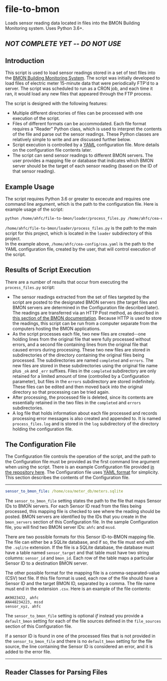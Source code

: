 # file-to-bmon
Loads sensor reading data located in files into the BMON Building Monitoring system.  Uses Python 3.6+.

## *NOT COMPLETE YET -- DO NOT USE*

## Introduction

This script is used to load sensor readings stored in a set of text files
into the [BMON Building Monitoring System](https://github.com/alanmitchell/bmon).  The
script was initially developed to load files of electric meter 15-minute data that were
periodically FTP'd to a server.  The script was scheduled to run
as a CRON job, and each time it ran, it would load any new files that appeared through 
the FTP process.

The script is designed with the following features:

* Multiple different directories of files can be processed with one execution
of the script.
* Files of different formats can be accommodated. Each file format requires a 
"Reader" Python class, which is used to interpret the contents of the file and parse
out the sensor readings.  These Python classes are relatively simple to write and
are discussed further below.
* Script execution is controlled by a [YAML](https://rollout.io/blog/yaml-tutorial-everything-you-need-get-started/)
configuration file. More details on the configuration file contents later.
* The script can send sensor readings to different BMON servers.  The user provides
a mapping file or database that indicates which BMON server should be the target
of each sensor reading (based on the ID of that sensor reading). 

## Example Usage

The script requires Python 3.6 or greater to excecute and requires one command
line argument, which is the path to the configuration file.
Here is example usage of the script:

```bash
python /home/ahfc/file-to-bmon/loader/process_files.py /home/ahfc/cea-config/cea.yaml
```

`/home/ahfc/file-to-bmon/loader/process_files.py` is the path to the main script for this
project, which is located in the `loader` subdirectory of this project.  
In the example above, `/home/ahfc/cea-config/cea.yaml`
is the path to the YAML configuration file, created by the user, that will control 
execution of the script.

## Results of Script Execution

There are a number of results that occur from executing the `process_files.py` script:

* The sensor readings extracted from the set of files targeted by the script
are posted to the designated BMON servers (the target files and BMON servers
are determined in the Configuration file described later).  The readings are transferred
via an HTTP Post method, as described in [this section of the BMON documentation](https://bmon-documentation.readthedocs.io/en/latest/setting-up-sensors-to-post-to-bmon.html#storing-multiple-sensor-readings).  Because
HTTP is used to store the readings, this script can be run from a computer separate
from the computers hosting the BMON applications.
* As the script processes each file, two new files are created--one holding lines from
the original file that were fully processed without errors, and a second file containing
lines from the original file that caused errors during processing.  These two new files
are stored in subdirectories of the directory containing the original files being processed.
The subdirectories are named `completed` and `errors`.  The new files are stored in these
subdirectories using the original file name plus `_ok` and `_err` suffixes.  Files in the
`completed` subdirectory are only retained for a limited amount of time (controlled by
a Configuration parameter), but files in the `errors` subdirectory are stored indefinitely.
These files can be edited and then moved back into the original directory so that processing
can be tried again.
* After processing, the processed file is deleted, since its contents are essentially retained
in the two files in the `completed` and `errors` subdirectories.
* A log file that holds information about each file processed and records processing error
messages is also created and appended to.  It is named `process_files.log` and is stored 
in the `log` subdirectory of the directory holding the configuration file.

## The Configuration File

The Configuration file controls the operation of the script, and the path to the Configuration
file must be provided as the first command line argument when using the script.
There is an example Configuration
file provided [in the repository here](config/config_example.yaml).  The Configuration file uses
[YAML format](https://rollout.io/blog/yaml-tutorial-everything-you-need-get-started/) for
simplicity.  This section describes the contents of the Configuration file.

---

```YAML
sensor_to_bmon_file: /home/cea/meter_db/meters.sqlite
```
The `sensor_to_bmon_file` setting states the path to the file that maps Sensor IDs to BMON servers.
For each Sensor ID read from the files being processed, this mapping file is checked to 
see where the reading should be posted.  BMON servers are identified by the IDs that you
create in the `bmon_servers` section of this Configuration file.  In the sample Configuration
file, you will find two BMON server IDs: `ahfc` and `mssd`.

There are two possible formats for this Sensor ID-to-BMON mapping file.  The file can either
be a SQLite database, and if so, the file must end with the `.sqlite` extension.  If the file
is a SQLite database, the database must have a table named `sensor_target` and that table
must have two string columns: `sensor_id` and `bmon_id`.  Each row of the table maps a
particular Sensor ID to a destination BMON server.

The other possible format for the mapping file is a comma-separated-value (CSV) text file. If
this file format is used, each row of the file should have a Sensor ID and the target BMON ID,
separated by a comma.  The file name must end in the extension `.csv`. Here is an example of
the file contents:

```text
AK9023432, ahfc
AN448234223, mssd
sensor_xyz, ahfc
```

The `sensor_to_bmon_file` setting is optional *if* instead you provide a `default_bmon` setting
for each of the file sources defined in the `file_sources` section of this Configuration
file.

If a sensor ID is found in one of the processed files that is not provided in the 
`sensor_to_bmon_file` and there is no `default_bmon` setting for the file source, the
line containing the Sensor ID is considered an error, and it is added to the error file.

---

## Reader Classes for Parsing Files
